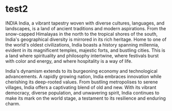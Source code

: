 # test2
INDIA
India, a vibrant tapestry woven with diverse cultures, languages, and landscapes, is a land of ancient traditions and modern aspirations. From the snow-capped Himalayas in the north to the tropical shores of the south, India's geographical diversity is mirrored in its rich heritage.  Home to one of the world's oldest civilizations, India boasts a history spanning millennia, evident in its magnificent temples, majestic forts, and bustling cities. This is a land where spirituality and philosophy intertwine, where festivals burst with color and energy, and where hospitality is a way of life.

India's dynamism extends to its burgeoning economy and technological advancements.  A rapidly growing nation, India embraces innovation while cherishing its deep-rooted values.  From bustling metropolises to serene villages, India offers a captivating blend of old and new. With its vibrant democracy, diverse population, and unwavering spirit, India continues to make its mark on the world stage, a testament to its resilience and enduring charm.
